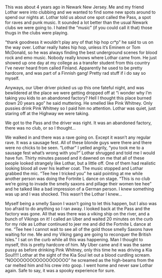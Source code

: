
This was about 4 years ago in Newark New Jersey. Me and my friend Lothar were into clubbing and we wanted to find some new spots around to spend our nights at. Lothar told us about one spot called the Pass, a spot for raves and punk music. It sounded a lot better than the usual Newark clubs we were going to. I hated the “music” (if you could call it that) those thugs in the clubs were playing. 

“thank goodness it wouldn’t play any of that hip hop cr*p” he said to us on the way over. Lothar really hates hip hop, unless it’s Eminem or Tom McDonald, so he was always finding the best underground scenes for blood rock and emo music. Nobody really knows where Lothar came from. He just showed up one day at my college as a transfer student from this country I’ve never heard from called Finland. Apparently he used to be pretty hardcore, and was part of a Finnish gang! Pretty rad stuff if i do say so myself. 

Anyways, our Uber driver picked us up this one fateful night, and was bewildered at the place we were getting dropped off at “i wonder why I’m taking you kids to an abandoned factory? Hell I thought this place burned down 20 years ago” he said muttering. He smelled like Pink Whitney. Only pussies drink Pink Whitney so I paid him no attention. Lothar was quiet, just staring off at the Highway we were taking. 

We got to the Pass and the driver was right. It was an abandoned factory, there was no club, or so I thought… 

We walked in and there was a rave going on. Except it wasn’t any regular rave. It was a sausage fest. All of these blonde guys were there and there were no chicks to be seen. “Lothar” I yelled angrily, “you took me to a sausage fest what’s wrong with you?” Lothar shrugged and told me I would have fun. Thirty minutes passed and it dawned on me that all of these people looked strangely like Lothar, but a little off. One of them had realistic looking blood all over his leather coat. The music stopped and Lothar grabbed the mic. “Tee hee I tricked you” he said pointing at me while another person was doing the Fortnite L dance on stage. “This is no club we’re going to invade the smelly saxons and pillage their women tee hee” and he talked like a bad impression of a German person. I knew something was up and I was shocked. This wasn’t the Lothar I knew… 

Myself being a smelly Saxon I wasn’t going to let this happen, but I also was too afraid to do anything so I ran away. I looked back at the Pass and the factory was gone. All that was there was a viking ship on the river, and a bunch of Vikings on it! I called an Uber and waited 20 minutes on the curb for my ride as Lothar continued to jeer me and did the Fortnite L dance at me. “Tee hee I cannot wait to see all of the gold those smelly Saxons have waiting for me. Me and my Viking gang are going to reconquer the British Isles.” I sat on the curb while all this was happening. Man I thought to myself, this is pretty hardcore of him. My Uber came and it was the same pussy as before drinking Pink Whitney, only this time he was driving a Kia Soul!!!! Lothar at the sight of the Kia Soul let out a blood curdling scream. “NOOOOOOOOOOOOOOOOOO” he screamed as the high-beams from the car melted him and his crew into goop. I went home and never saw Lothar again. Safe to say, it was a spooky experience for sure.
